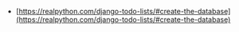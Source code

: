 * [https://realpython.com/django-todo-lists/#create-the-database](https://realpython.com/django-todo-lists/#create-the-database)